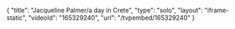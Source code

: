 {
    "title": "Jacqueline Palmer\/a day in Crete",
    "type": "solo",
    "layout": "iframe-static",
    "videoId": "165329240",
    "url": "\/tvpembed\/165329240"
}